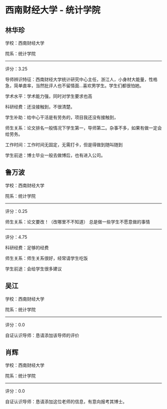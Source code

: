 # 西南财经大学 - 统计学院

## 林华珍

学校：西南财经大学

院系：统计学院

* * *

评分：3.25

导师辨识特征：西南财经大学统计研究中心主任，浙江人，小身材大能量，性格急，简单直率，当然批评人也不留情面…喜欢男学生。学生们都很怕她。

学术水平：学术能力强，同时对学生要求也高

科研经费：还没接触到，不很清楚。

学生补助：给中心干活是有劳务的，项目我还没有接触到，

师生关系：论文排名一般情况下学生第一，导师第二。杂事不多，如果有做一定会给劳务。

工作时间：工作时间无固定，无需打卡，但是得做到随叫随到

学生前途：博士毕业一般去做博后，也有进入公司。

## 鲁万波

学校：西南财经大学

院系：统计学院

* * *

评分：0.25

师生关系：论文要改！（改哪里不不知道）
总是做一些学生不愿意做的事情

* * *

评分：4.75

科研经费：足够的经费

师生关系：师生关系很好，经常请学生吃饭

学生前途：会给学生很多建议

## 吴江

学校：西南财经大学

院系：统计学院

* * *

评分：0.0

自证认识导师：恳请添加该导师的评价

## 肖辉

学校：西南财经大学

院系：统计学院

* * *

评分：0.0

自证认识导师：恳请添加这位老师的信息，有意向报考其博士。